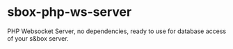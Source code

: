 # sbox-php-ws-server
PHP Websocket Server, no dependencies, ready to use for database access of your s&amp;box server.
